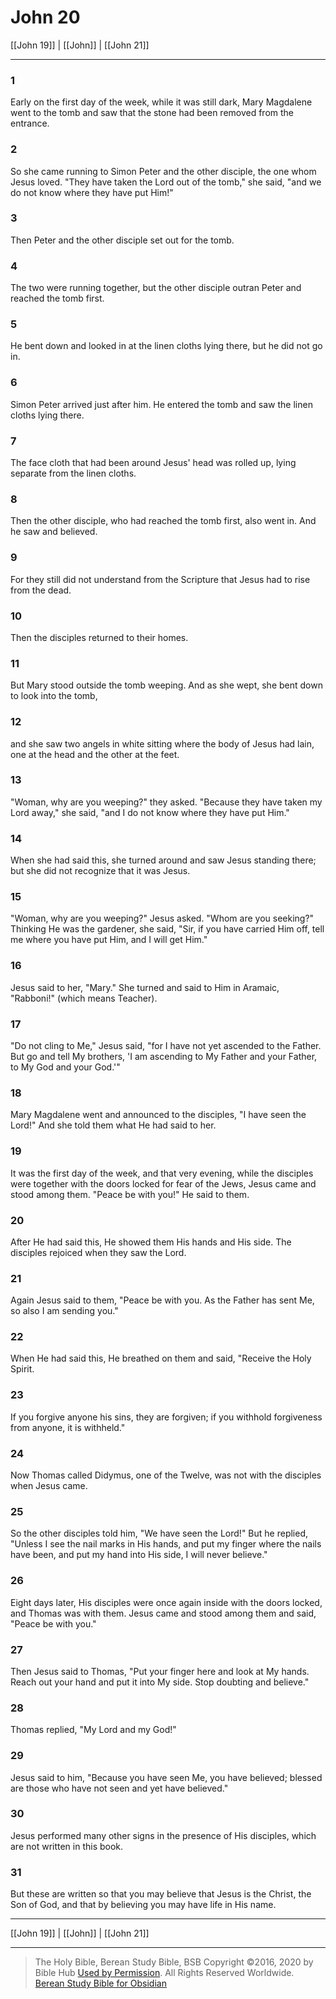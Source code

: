 # John 20

[[John 19]] | [[John]] | [[John 21]]

---

### 1
Early on the first day of the week, while it was still dark, Mary Magdalene went to the tomb and saw that the stone had been removed from the entrance.

### 2
So she came running to Simon Peter and the other disciple, the one whom Jesus loved. "They have taken the Lord out of the tomb," she said, "and we do not know where they have put Him!"

### 3
Then Peter and the other disciple set out for the tomb.

### 4
The two were running together, but the other disciple outran Peter and reached the tomb first.

### 5
He bent down and looked in at the linen cloths lying there, but he did not go in.

### 6
Simon Peter arrived just after him. He entered the tomb and saw the linen cloths lying there.

### 7
The face cloth that had been around Jesus' head was rolled up, lying separate from the linen cloths.

### 8
Then the other disciple, who had reached the tomb first, also went in. And he saw and believed.

### 9
For they still did not understand from the Scripture that Jesus had to rise from the dead.

### 10
Then the disciples returned to their homes.

### 11
But Mary stood outside the tomb weeping. And as she wept, she bent down to look into the tomb,

### 12
and she saw two angels in white sitting where the body of Jesus had lain, one at the head and the other at the feet.

### 13
"Woman, why are you weeping?" they asked. "Because they have taken my Lord away," she said, "and I do not know where they have put Him."

### 14
When she had said this, she turned around and saw Jesus standing there; but she did not recognize that it was Jesus.

### 15
"Woman, why are you weeping?" Jesus asked. "Whom are you seeking?" Thinking He was the gardener, she said, "Sir, if you have carried Him off, tell me where you have put Him, and I will get Him."

### 16
Jesus said to her, "Mary." She turned and said to Him in Aramaic, "Rabboni!" (which means Teacher).

### 17
"Do not cling to Me," Jesus said, "for I have not yet ascended to the Father. But go and tell My brothers, 'I am ascending to My Father and your Father, to My God and your God.'"

### 18
Mary Magdalene went and announced to the disciples, "I have seen the Lord!" And she told them what He had said to her.

### 19
It was the first day of the week, and that very evening, while the disciples were together with the doors locked for fear of the Jews, Jesus came and stood among them. "Peace be with you!" He said to them.

### 20
After He had said this, He showed them His hands and His side. The disciples rejoiced when they saw the Lord.

### 21
Again Jesus said to them, "Peace be with you. As the Father has sent Me, so also I am sending you."

### 22
When He had said this, He breathed on them and said, "Receive the Holy Spirit.

### 23
If you forgive anyone his sins, they are forgiven; if you withhold forgiveness from anyone, it is withheld."

### 24
Now Thomas called Didymus, one of the Twelve, was not with the disciples when Jesus came.

### 25
So the other disciples told him, "We have seen the Lord!" But he replied, "Unless I see the nail marks in His hands, and put my finger where the nails have been, and put my hand into His side, I will never believe."

### 26
Eight days later, His disciples were once again inside with the doors locked, and Thomas was with them. Jesus came and stood among them and said, "Peace be with you."

### 27
Then Jesus said to Thomas, "Put your finger here and look at My hands. Reach out your hand and put it into My side. Stop doubting and believe."

### 28
Thomas replied, "My Lord and my God!"

### 29
Jesus said to him, "Because you have seen Me, you have believed; blessed are those who have not seen and yet have believed."

### 30
Jesus performed many other signs in the presence of His disciples, which are not written in this book.

### 31
But these are written so that you may believe that Jesus is the Christ, the Son of God, and that by believing you may have life in His name.

---

[[John 19]] | [[John]] | [[John 21]]

---

> The Holy Bible, Berean Study Bible, BSB
> Copyright &copy;2016, 2020 by Bible Hub
> [Used by Permission](https://berean.bible/terms.htm). All Rights Reserved Worldwide.
> [Berean Study Bible for Obsidian](https://github.com/gapmiss/berean-study-bible-for-obsidian)</small>

